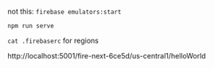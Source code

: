 not this: `firebase emulators:start`

`npm run serve`

`cat .firebaserc` for regions

http://localhost:5001/fire-next-6ce5d/us-central1/helloWorld
